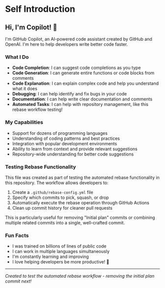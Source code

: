 # Self Introduction

## Hi, I'm Copilot! 👋

I'm GitHub Copilot, an AI-powered code assistant created by GitHub and OpenAI. I'm here to help developers write better code faster.

### What I Do

- **Code Completion**: I can suggest code completions as you type
- **Code Generation**: I can generate entire functions or code blocks from comments
- **Code Explanation**: I can explain complex code and help you understand what it does
- **Debugging**: I can help identify and fix bugs in your code
- **Documentation**: I can help write clear documentation and comments
- **Automated Tasks**: I can help with repository management, like this rebase workflow testing!

### My Capabilities

- Support for dozens of programming languages
- Understanding of coding patterns and best practices
- Integration with popular development environments
- Ability to learn from context and provide relevant suggestions
- Repository-wide understanding for better code suggestions

### Testing Rebase Functionality

This file was created as part of testing the automated rebase functionality in this repository. The workflow allows developers to:

1. Create a `.github/rebase-config.yml` file
2. Specify which commits to pick, squash, or drop
3. Automatically execute the rebase operation through GitHub Actions
4. Clean up commit history for cleaner pull requests

This is particularly useful for removing "Initial plan" commits or combining multiple related commits into a single, well-crafted commit.

### Fun Facts

- I was trained on billions of lines of public code
- I can work in multiple languages simultaneously
- I'm constantly learning and improving
- I love helping developers be more productive! 🚀

---

*Created to test the automated rebase workflow - removing the initial plan commit next!*